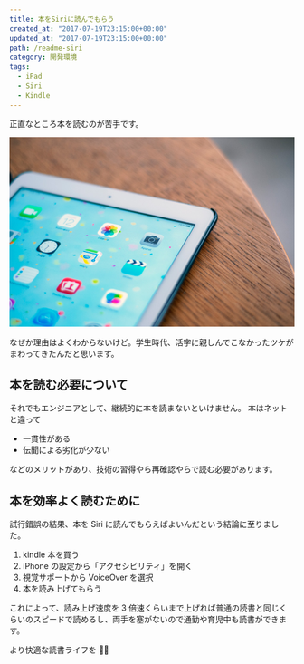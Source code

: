 ```yaml
---
title: 本をSiriに読んでもらう
created_at: "2017-07-19T23:15:00+00:00"
updated_at: "2017-07-19T23:15:00+00:00"
path: /readme-siri
category: 開発環境
tags:
  - iPad
  - Siri
  - Kindle
---
```


正直なところ本を読むのが苦手です。

![](./image.jpg)

なぜか理由はよくわからないけど。学生時代、活字に親しんでこなかったツケがまわってきたんだと思います。

## 本を読む必要について

それでもエンジニアとして、継続的に本を読まないといけません。
本はネットと違って

- 一貫性がある
- 伝聞による劣化が少ない

などのメリットがあり、技術の習得やら再確認やらで読む必要があります。

## 本を効率よく読むために

試行錯誤の結果、本を Siri に読んでもらえばよいんだという結論に至りました。

1.  kindle 本を買う
2.  iPhone の設定から「アクセシビリティ」を開く
3.  視覚サポートから VoiceOver を選択
4.  本を読み上げてもらう

これによって、読み上げ速度を 3 倍速くらいまで上げれば普通の読書と同じくらいのスピードで読めるし、両手を塞がないので通勤や育児中も読書ができます。

より快適な読書ライフを 👩‍💻
